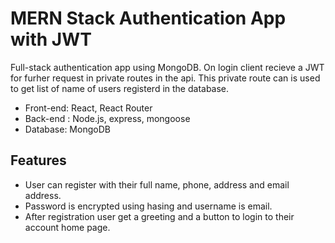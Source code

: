 # MERN Stack Authentication App with JWT
Full-stack authentication app using MongoDB. On login client recieve a JWT for furher request in private routes in the api. This private route can is used to get list of name of users registerd in the database.
- Front-end: React, React Router
- Back-end : Node.js, express, mongoose
- Database: MongoDB
## Features
- User can register with their full name, phone, address and email address.
- Password is encrypted using hasing and username is email.
- After registration user get a greeting and a button to login to their account home page.